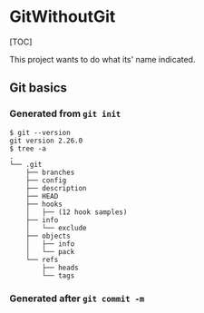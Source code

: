 # GitWithoutGit

[TOC]

This project wants to do what its' name indicated.

## Git basics

### Generated from `git init`

```shell
$ git --version
git version 2.26.0
$ tree -a
.
└── .git
    ├── branches
    ├── config
    ├── description
    ├── HEAD
    ├── hooks
    │   ├── (12 hook samples)
    ├── info
    │   └── exclude
    ├── objects
    │   ├── info
    │   └── pack
    └── refs
        ├── heads
        └── tags
```

### Generated after `git commit -m`